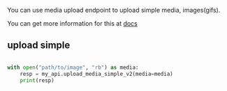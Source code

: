 You can use media upload endpoint to upload simple media, images(gifs).

You can get more information for this at [docs](https://docs.x.com/x-api/media/media-upload)

## upload simple

```python

with open("path/to/image", "rb") as media:
    resp = my_api.upload_media_simple_v2(media=media)
    print(resp)
```

